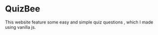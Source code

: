 # QuizBee
 This website feature some easy and simple quiz questions , which I made using vanilla js.
